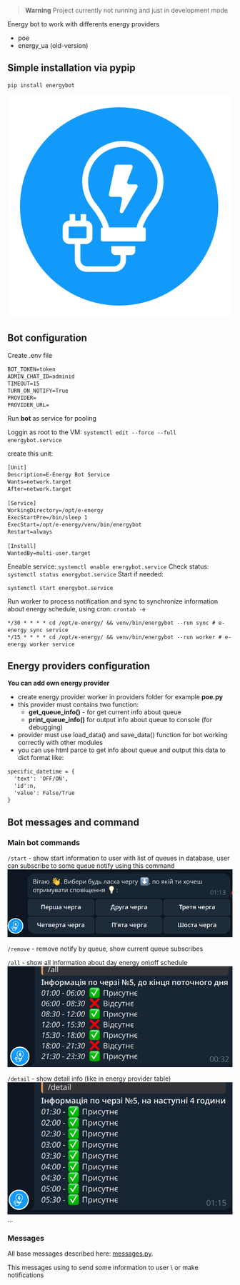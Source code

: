 > **Warning**
> Project currently not running and just in development mode


Energy bot to work with differents energy providers
- poe
- energy_ua (old-version)
## Simple installation via **pypip**

```
pip install energybot
```

![energy bot image](./img/Energy-icon-blue.png)

## Bot configuration

Create .env file
```
BOT_TOKEN=token
ADMIN_CHAT_ID=adminid
TIMEOUT=15
TURN_ON_NOTIFY=True
PROVIDER=
PROVIDER_URL=
```

Run **bot** as service for pooling

Loggin as root to the VM:
  `systemctl edit --force --full energybot.service`

create this unit:
```
[Unit]
Description=E-Energy Bot Service
Wants=network.target
After=network.target

[Service]
WorkingDirectory=/opt/e-energy
ExecStartPre=/bin/sleep 1
ExecStart=/opt/e-energy/venv/bin/energybot
Restart=always

[Install]
WantedBy=multi-user.target

```
Eneable service:
`systemctl enable energybot.service`
Check status:
`systemctl status energybot.service`
Start if needed:

```
systemctl start energybot.service
```

Run worker to process notification and sync to synchronize information about energy schedule, using cron: `crontab -e`
```
*/30 * * * * cd /opt/e-energy/ && venv/bin/energybot --run sync # e-energy sync service
*/15 * * * * cd /opt/e-energy/ && venv/bin/energybot --run worker # e-energy worker service
```

## Energy providers configuration

**You can add own energy provider**

- create energy provider worker in providers folder for example **poe.py**
- this provider must contains two function:
  - **get_queue_info()** - for get current info about queue
  - **print_queue_info()** for output info about queue to console (for debugging) 
- provider must use load_data() and save_data() function for bot working correctly with other modules
- you can use html parce to get info about queue and output this data to dict format like:
```
specific_datetime = {
  'text': 'OFF/ON',
  'id':n,
  'value': False/True
}
```



## Bot messages and command


### Main bot commands
`/start` - show start information to user with list of queues in database, user can subscribe to some queue notify using this command
![start](./img/start.png)

`/remove` - remove notify by queue, show current queue subscribes

`/all` - show all information about day energy on\off schedule
![all](./img/all.png)

`/detail` - show detail info (like in energy provider table)
![detail](./img/detail.png)
...

### Messages

All base messages described here:
[messages.py](energybot/helpers/messages.py).

This messages using to send some information to user \ or make notifications

